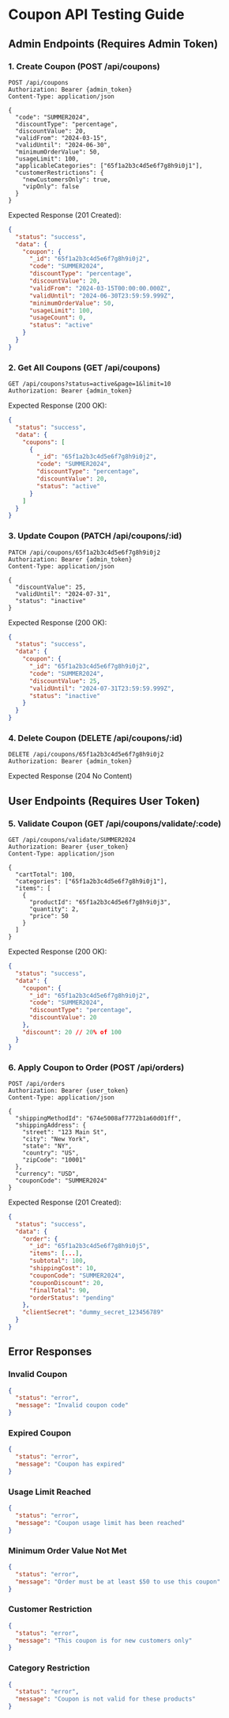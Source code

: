 # Coupon API Testing Guide

## Admin Endpoints (Requires Admin Token)

### 1. Create Coupon (POST /api/coupons)
```http
POST /api/coupons
Authorization: Bearer {admin_token}
Content-Type: application/json

{
  "code": "SUMMER2024",
  "discountType": "percentage",
  "discountValue": 20,
  "validFrom": "2024-03-15",
  "validUntil": "2024-06-30",
  "minimumOrderValue": 50,
  "usageLimit": 100,
  "applicableCategories": ["65f1a2b3c4d5e6f7g8h9i0j1"],
  "customerRestrictions": {
    "newCustomersOnly": true,
    "vipOnly": false
  }
}
```

Expected Response (201 Created):
```json
{
  "status": "success",
  "data": {
    "coupon": {
      "_id": "65f1a2b3c4d5e6f7g8h9i0j2",
      "code": "SUMMER2024",
      "discountType": "percentage",
      "discountValue": 20,
      "validFrom": "2024-03-15T00:00:00.000Z",
      "validUntil": "2024-06-30T23:59:59.999Z",
      "minimumOrderValue": 50,
      "usageLimit": 100,
      "usageCount": 0,
      "status": "active"
    }
  }
}
```

### 2. Get All Coupons (GET /api/coupons)
```http
GET /api/coupons?status=active&page=1&limit=10
Authorization: Bearer {admin_token}
```

Expected Response (200 OK):
```json
{
  "status": "success",
  "data": {
    "coupons": [
      {
        "_id": "65f1a2b3c4d5e6f7g8h9i0j2",
        "code": "SUMMER2024",
        "discountType": "percentage",
        "discountValue": 20,
        "status": "active"
      }
    ]
  }
}
```

### 3. Update Coupon (PATCH /api/coupons/:id)
```http
PATCH /api/coupons/65f1a2b3c4d5e6f7g8h9i0j2
Authorization: Bearer {admin_token}
Content-Type: application/json

{
  "discountValue": 25,
  "validUntil": "2024-07-31",
  "status": "inactive"
}
```

Expected Response (200 OK):
```json
{
  "status": "success",
  "data": {
    "coupon": {
      "_id": "65f1a2b3c4d5e6f7g8h9i0j2",
      "code": "SUMMER2024",
      "discountValue": 25,
      "validUntil": "2024-07-31T23:59:59.999Z",
      "status": "inactive"
    }
  }
}
```

### 4. Delete Coupon (DELETE /api/coupons/:id)
```http
DELETE /api/coupons/65f1a2b3c4d5e6f7g8h9i0j2
Authorization: Bearer {admin_token}
```

Expected Response (204 No Content)

## User Endpoints (Requires User Token)

### 5. Validate Coupon (GET /api/coupons/validate/:code)
```http
GET /api/coupons/validate/SUMMER2024
Authorization: Bearer {user_token}
Content-Type: application/json

{
  "cartTotal": 100,
  "categories": ["65f1a2b3c4d5e6f7g8h9i0j1"],
  "items": [
    {
      "productId": "65f1a2b3c4d5e6f7g8h9i0j3",
      "quantity": 2,
      "price": 50
    }
  ]
}
```

Expected Response (200 OK):
```json
{
  "status": "success",
  "data": {
    "coupon": {
      "_id": "65f1a2b3c4d5e6f7g8h9i0j2",
      "code": "SUMMER2024",
      "discountType": "percentage",
      "discountValue": 20
    },
    "discount": 20 // 20% of 100
  }
}
```

### 6. Apply Coupon to Order (POST /api/orders)
```http
POST /api/orders
Authorization: Bearer {user_token}
Content-Type: application/json

{
  "shippingMethodId": "674e5008af7772b1a60d01ff",
  "shippingAddress": {
    "street": "123 Main St",
    "city": "New York",
    "state": "NY",
    "country": "US",
    "zipCode": "10001"
  },
  "currency": "USD",
  "couponCode": "SUMMER2024"
}
```

Expected Response (201 Created):
```json
{
  "status": "success",
  "data": {
    "order": {
      "_id": "65f1a2b3c4d5e6f7g8h9i0j5",
      "items": [...],
      "subtotal": 100,
      "shippingCost": 10,
      "couponCode": "SUMMER2024",
      "couponDiscount": 20,
      "finalTotal": 90,
      "orderStatus": "pending"
    },
    "clientSecret": "dummy_secret_123456789"
  }
}
```

## Error Responses

### Invalid Coupon
```json
{
  "status": "error",
  "message": "Invalid coupon code"
}
```

### Expired Coupon
```json
{
  "status": "error",
  "message": "Coupon has expired"
}
```

### Usage Limit Reached
```json
{
  "status": "error",
  "message": "Coupon usage limit has been reached"
}
```

### Minimum Order Value Not Met
```json
{
  "status": "error",
  "message": "Order must be at least $50 to use this coupon"
}
```

### Customer Restriction
```json
{
  "status": "error",
  "message": "This coupon is for new customers only"
}
```

### Category Restriction
```json
{
  "status": "error",
  "message": "Coupon is not valid for these products"
}
```
